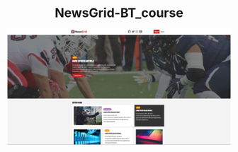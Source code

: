  # <div align="center"> NewsGrid-BT_course </div>


<div align="center">
<img src="NewsGridPreview.png" width="800">
</div>
